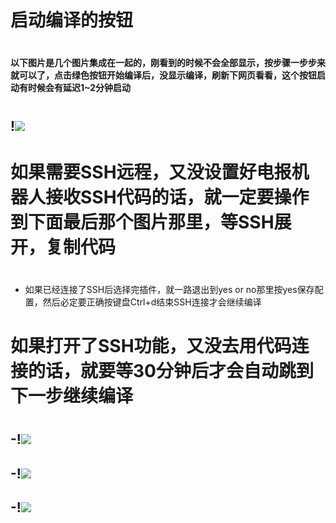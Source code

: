 # 启动编译的按钮
#
#### 以下图片是几个图片集成在一起的，刚看到的时候不会全部显示，按步骤一步步来就可以了，点击绿色按钮开始编译后，没显示编译，刷新下网页看看，这个按钮启动有时候会有延迟1~2分钟启动
#
## !<img src="https://github.com/danshui-git/shuoming/blob/master/doc/sd002.png" />
#
#
# 如果需要SSH远程，又没设置好电报机器人接收SSH代码的话，就一定要操作到下面最后那个图片那里，等SSH展开，复制代码
#
- 如果已经连接了SSH后选择完插件，就一路退出到yes or no那里按yes保存配置，然后必定要正确按键盘Ctrl+d结束SSH连接才会继续编译
#
# 如果打开了SSH功能，又没去用代码连接的话，就要等30分钟后才会自动跳到下一步继续编译
#
## -!<img src="https://github.com/danshui-git/shuoming/blob/master/doc/sd003.png" />
## -!<img src="https://github.com/danshui-git/shuoming/blob/master/doc/sd004.png" />
## -!<img src="https://github.com/danshui-git/shuoming/blob/master/doc/sd005.png" />

